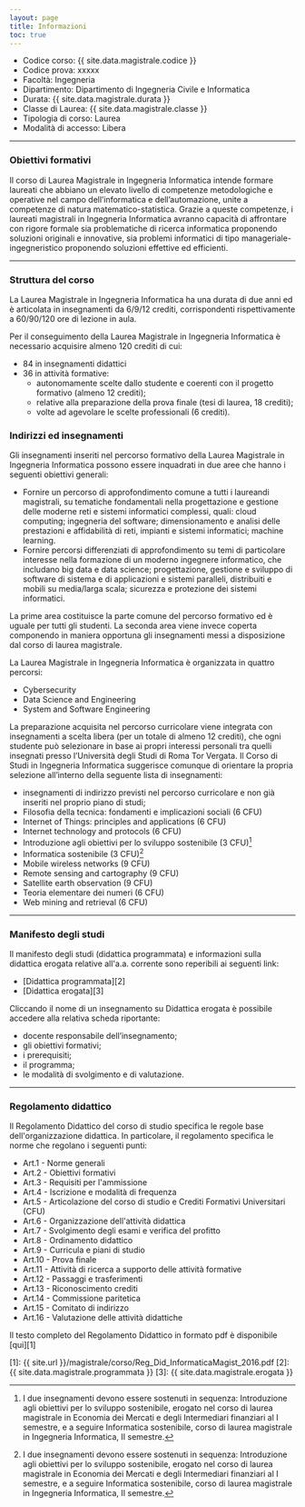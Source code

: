 ```yaml
---
layout: page
title: Informazioni
toc: true
---
```



* Codice corso: {{ site.data.magistrale.codice }}
* Codice prova: xxxxx
* Facoltà: Ingegneria
* Dipartimento: Dipartimento di Ingegneria Civile e Informatica
* Durata: {{ site.data.magistrale.durata }}
* Classe di Laurea: {{ site.data.magistrale.classe }}
* Tipologia di corso: Laurea
* Modalità di accesso: Libera

---

### Obiettivi formativi

Il corso di Laurea Magistrale in Ingegneria Informatica intende formare laureati che abbiano un elevato livello di competenze metodologiche e operative nel campo dell’informatica e dell’automazione, unite a competenze di natura matematico-statistica. Grazie a queste competenze, i laureati magistrali in Ingegneria Informatica avranno capacità di affrontare con rigore formale sia problematiche di ricerca informatica proponendo soluzioni originali e innovative, sia problemi informatici di tipo manageriale-ingegneristico proponendo soluzioni effettive ed efficienti.

---

### Struttura del corso

La Laurea Magistrale in Ingegneria Informatica ha una durata di due anni ed è articolata in insegnamenti da 6/9/12 crediti,  corrispondenti rispettivamente a 60/90/120 ore di lezione in aula.

Per il conseguimento della Laurea Magistrale in Ingegneria Informatica è necessario acquisire almeno 120 crediti di cui:
* 84 in insegnamenti didattici
* 36  in  attività formative:
  * autonomamente scelte dallo studente e coerenti con il progetto formativo (almeno 12 crediti);
  * relative alla preparazione della prova finale (tesi di laurea, 18 crediti);
  * volte ad agevolare le scelte professionali (6 crediti).


### Indirizzi ed insegnamenti

Gli insegnamenti inseriti nel percorso formativo della Laurea Magistrale in Ingegneria Informatica possono essere inquadrati in due aree che hanno i seguenti obiettivi generali:

* Fornire un percorso di approfondimento comune a tutti i laureandi magistrali, su tematiche fondamentali nella progettazione e gestione delle moderne reti e sistemi informatici complessi, quali: cloud computing; ingegneria del software; dimensionamento e analisi delle prestazioni e affidabilità di reti, impianti e sistemi informatici; machine learning.
* Fornire percorsi differenziati di approfondimento su temi di particolare interesse nella formazione di un moderno ingegnere informatico, che includano big data e data science; progettazione, gestione e sviluppo di software di sistema e di applicazioni e sistemi paralleli, distribuiti e mobili su media/larga scala; sicurezza e protezione dei sistemi informatici.

La prime area costituisce la parte comune del percorso formativo ed è uguale per tutti gli studenti. La seconda area viene invece coperta componendo in maniera opportuna gli insegnamenti messi a disposizione dal corso di laurea magistrale. 


La Laurea Magistrale in Ingegneria Informatica è organizzata in quattro percorsi:

* Cybersecurity
* Data Science and Engineering
* System and Software Engineering




La preparazione acquisita nel percorso curricolare viene integrata con insegnamenti a scelta libera (per un totale di almeno 12 crediti), che ogni studente può selezionare in base ai propri interessi personali tra quelli insegnati presso l’Università degli Studi di Roma Tor Vergata. 
Il Corso di Studi in Ingegneria Informatica suggerisce comunque di orientare la propria selezione all’interno della seguente lista di insegnamenti:
 
* insegnamenti di indirizzo previsti nel percorso curricolare e non già inseriti nel proprio piano di studi;
* Filosofia della tecnica: fondamenti e implicazioni sociali (6 CFU)
* Internet of Things: principles and applications (6 CFU)
* Internet technology and protocols (6 CFU)
* Introduzione agli obiettivi per lo sviluppo sostenibile (3 CFU)[^1]
* Informatica sostenibile (3 CFU)[^1]
* Mobile wireless networks (9 CFU)
* Remote sensing and cartography (9 CFU)
* Satellite earth observation (9 CFU)
* Teoria elementare dei numeri (6 CFU)
* Web mining and retrieval (6 CFU)

[^1]: I due insegnamenti devono essere sostenuti in sequenza: Introduzione agli obiettivi per lo sviluppo sostenibile, erogato nel corso di laurea magistrale in Economia dei Mercati e degli Intermediari finanziari al I semestre, e a seguire Informatica sostenibile, corso di laurea magistrale in Ingegneria Informatica, II semestre.

---

### Manifesto degli studi

Il manifesto degli studi (didattica programmata) e informazioni sulla didattica erogata relative all'a.a. corrente sono reperibili ai seguenti link:
* [Didattica programmata][2]
* [Didattica erogata][3]

Cliccando il nome di un insegnamento su Didattica erogata è possibile accedere alla relativa scheda riportante:
* docente responsabile dell’insegnamento;
* gli obiettivi formativi;
* i prerequisiti;
* il programma;
* le modalità di svolgimento e di valutazione. 


---


### Regolamento didattico

Il Regolamento Didattico del corso di studio specifica le regole base dell'organizzazione didattica. 
In particolare, il regolamento specifica le norme che regolano i seguenti punti:


* Art.1 - Norme generali
* Art.2 - Obiettivi formativi
* Art.3 - Requisiti per l'ammissione  
* Art.4 - Iscrizione e modalità di frequenza  
* Art.5 - Articolazione del corso di studio e Crediti Formativi Universitari (CFU)   
* Art.6 - Organizzazione dell'attività didattica
* Art.7 - Svolgimento degli esami e verifica del profitto
* Art.8 - Ordinamento didattico
* Art.9 - Curricula e piani di studio  
* Art.10 - Prova finale
* Art.11 - Attività di ricerca a supporto delle attività formative
* Art.12 - Passaggi e trasferimenti    
* Art.13 - Riconoscimento crediti
* Art.14 - Commissione paritetica
* Art.15 - Comitato di indirizzo
* Art.16 - Valutazione delle attività didattiche


Il testo completo del Regolamento Didattico in formato pdf è disponibile [qui][1]	

[1]: {{ site.url }}/magistrale/corso/Reg_Did_InformaticaMagist_2016.pdf
[2]: {{ site.data.magistrale.programmata }}
[3]: {{ site.data.magistrale.erogata }}


